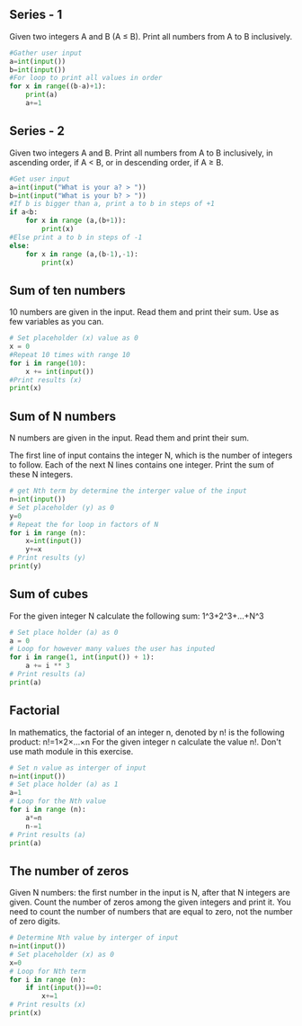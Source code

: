 ## Series - 1
Given two integers A and B (A ≤ B). Print all numbers from A to B inclusively.

```.py
#Gather user input
a=int(input())
b=int(input())
#For loop to print all values in order
for x in range((b-a)+1):
    print(a)
    a+=1
```

## Series - 2
Given two integers A and B. Print all numbers from A to B inclusively, in ascending order, if A < B, or in descending order, if A ≥ B.

```.py
#Get user input
a=int(input("What is your a? > "))
b=int(input("What is your b? > "))
#If b is bigger than a, print a to b in steps of +1
if a<b:
    for x in range (a,(b+1)):
        print(x)
#Else print a to b in steps of -1
else:
    for x in range (a,(b-1),-1):
        print(x)
```

## Sum of ten numbers
10 numbers are given in the input. Read them and print their sum. Use as few variables as you can.

```.py
# Set placeholder (x) value as 0
x = 0
#Repeat 10 times with range 10
for i in range(10):
    x += int(input())
#Print results (x)
print(x)
```

## Sum of N numbers
N numbers are given in the input. Read them and print their sum.

The first line of input contains the integer N, which is the number of integers to follow. Each of the next N lines contains one integer. Print the sum of these N integers.

```.py
# get Nth term by determine the interger value of the input
n=int(input())
# Set placeholder (y) as 0
y=0
# Repeat the for loop in factors of N
for i in range (n):
    x=int(input())
    y+=x
# Print results (y)
print(y)
```

## Sum of cubes
For the given integer N calculate the following sum:
1^3+2^3+…+N^3

```.py
# Set place holder (a) as 0
a = 0
# Loop for however many values the user has inputed 
for i in range(1, int(input()) + 1):
    a += i ** 3
# Print results (a)
print(a)
```

## Factorial
In mathematics, the factorial of an integer n, denoted by n! is the following product:
n!=1×2×…×n
For the given integer n calculate the value n!. Don't use math module in this exercise.

```.py
# Set n value as interger of input
n=int(input())
# Set place holder (a) as 1
a=1
# Loop for the Nth value
for i in range (n):
    a*=n
    n-=1
# Print results (a)
print(a)
```

## The number of zeros
Given N numbers: the first number in the input is N, after that N integers are given. Count the number of zeros among the given integers and print it.
You need to count the number of numbers that are equal to zero, not the number of zero digits.

```.py
# Determine Nth value by interger of input
n=int(input())
# Set placeholder (x) as 0
x=0
# Loop for Nth term
for i in range (n):
    if int(input())==0:
        x+=1
# Print results (x)
print(x)
```

